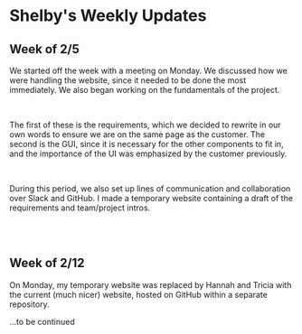 # Shelby's Weekly Updates

## Week of 2/5
We started off the week with a meeting on Monday. We discussed how we 
were handling the website, since it needed to be done the most 
immediately. We also began working on the fundamentals of the project. 

<br>

The first of these is the requirements, which we decided to rewrite 
in our own words to ensure we are on the same page as the customer. The 
second is the GUI, since it is necessary for the other 
components to fit in, and the importance of the UI was emphasized by the 
customer previously.

<br>

During this period, we also set up lines of communication and 
collaboration over Slack and GitHub. I made a temporary website 
containing a draft of the requirements and team/project intros.

<br>
<br>

## Week of 2/12
On Monday, my temporary website was replaced by Hannah and Tricia with 
the current (much nicer) website, hosted on GitHub within a separate 
repository.

...to be continued
